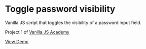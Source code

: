 # Toggle password visibility
Vanilla JS script that toggles the visibility of a password input field.

Project 1 of [Vanilla JS Academy](https://vanillajsacademy.com/)

[View Demo](https://mashablair.github.io/vanilla-js-toggle-password/)
